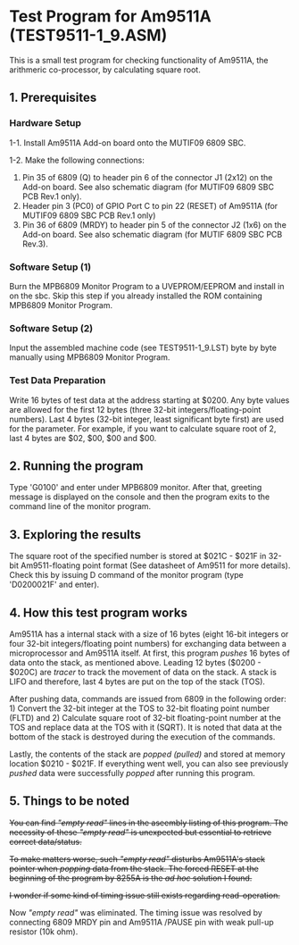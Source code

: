 # Test Program for Am9511A (TEST9511-1_9.ASM)

 This is a small test program for checking functionality of Am9511A, the arithmeric co-processor, by calculating square root.

## 1. Prerequisites
### Hardware Setup

 1-1. Install Am9511A Add-on board onto the MUTIF09 6809 SBC.

 1-2. Make the following connections:
 1) Pin 35 of 6809 (Q) to header pin 6 of the connector J1 (2x12) on the Add-on board. See also schematic diagram (for MUTIF09 6809 SBC PCB Rev.1 only).
 2) Header pin 3 (PC0) of GPIO Port C to pin 22 (RESET) of Am9511A (for MUTIF09 6809 SBC PCB Rev.1 only)
 3) Pin 36 of 6809 (MRDY) to header pin 5 of the connector J2 (1x6) on the Add-on board. See also schematic diagram (for MUTIF 6809 SBC PCB Rev.3).

### Software Setup (1)

Burn the MPB6809 Monitor Program to a UVEPROM/EEPROM and install in on the sbc. Skip this step if you already installed the ROM containing MPB6809 Monitor Program.

### Software Setup (2)

Input the assembled machine code (see TEST9511-1_9.LST) byte by byte manually using MPB6809 Monitor Program.

### Test Data Preparation

Write 16 bytes of test data at the address starting at $0200. Any byte values are allowed for the first 12 bytes (three 32-bit integers/floating-point numbers). Last 4 bytes (32-bit integer, least significant byte first) are used for the parameter. For example, if you want to calculate square root of 2, last 4 bytes are $02, $00, $00 and $00.

## 2. Running the program

Type 'G0100' and enter under MPB6809 monitor. After that, greeting message is displayed on the console and then the program exits to the command line of the monitor program.

## 3. Exploring the results

The square root of the specified number is stored at $021C - $021F in 32-bit Am9511-floating point format (See datasheet of Am9511 for more details). Check this by issuing D command of the monitor program (type 'D0200021F' and enter).

## 4. How this test program works

Am9511A has a internal stack with a size of 16 bytes (eight 16-bit integers or four 32-bit integers/floating point numbers) for exchanging data between a microprocessor and Am9511A itself. At first, this program *pushes* 16 bytes of data onto the stack, as mentioned above. Leading 12 bytes ($0200 - $020C) are *tracer* to track the movement of data on the stack. A stack is LIFO and therefore, last 4 bytes are put on the top of the stack (TOS).

After pushing data, commands are issued from 6809 in the following order: 1) Convert the 32-bit integer at the TOS to 32-bit floating point number (FLTD) and 2) Calculate square root of 32-bit floating-point number at the TOS and replace data at the TOS with it (SQRT). It is noted that data at the bottom of the stack is destroyed during the execution of the commands.

Lastly, the contents of the stack are *popped (pulled)* and stored at memory location $0210 - $021F. If everything went well, you can also see previously *pushed* data were successfully *popped* after running this program.

## 5. Things to be noted

~~You can find *"empty read"* lines in the aseembly listing of this program. The necessity of these *"empty read"* is unexpected but essential to retrieve correct data/status.~~

~~To make matters worse, such *"empty read"* disturbs Am9511A's stack pointer when *popping* data from the stack. The forced RESET at the beginning of the program by 8255A is the *ad hoc* solution I found.~~

~~I wonder if some kind of timing issue still exists regarding read-operation.~~

Now *"empty read"* was eliminated. The timing issue was resolved by connecting 6809 MRDY pin and Am9511A /PAUSE pin with weak pull-up resistor (10k ohm).